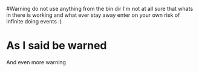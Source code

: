#Warning do not use anything from the bin dir I'm not at all sure that whats in there is working and what ever stay away enter on your own risk of infinite doing events :)

# As I said be warned #

And even more warning